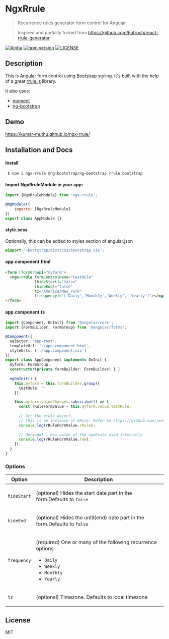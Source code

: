 # NgxRrule
> Recurrence rules generator form control for Angular

> Inspired and partially forked from https://github.com/Fafruch/react-rrule-generator

[![Alpha](https://img.shields.io/badge/status-alpha-yellow.svg)](Alpha)
[![npm version](https://badge.fury.io/js/ngx-rrule.svg)](https://badge.fury.io/js/ngx-rrule)
[![LICENSE](https://img.shields.io/npm/l/express.svg)](LICENSE)

## Description

This is [Angular](https://angular.io/) form control using [Bootstrap](https://github.com/twbs/bootstrap) styling. It's built with the help of a great [rrule.js](https://github.com/jakubroztocil/rrule) library.

It also uses:
* [moment](https://github.com/moment/moment)
* [ng-bootstrap](https://ng-bootstrap.github.io/#/components/datepicker/overview)

## Demo
https://kumar-muthu.github.io/ngx-rrule/

## Installation and Docs

#### Install
```
 $ npm i ngx-rrule @ng-bootstrap/ng-bootstrap rrule bootstrap
```

#### Import NgxRruleModule in your app:

```js
import {NgxRruleModule} from 'ngx-rrule';

@NgModule({
    imports: [NgxRruleModule]
})
export class AppModule {}
```

#### style.scss
Optionally, this can be added to styles section of angular.json
```css
@import '~bootstrap/dist/css/bootstrap.css';
```

#### app.component.html
```html
<form [formGroup]="myform">
  <ngx-rrule formControlName="testRule"
             [hideStart]="false"
             [hideEnd]="false"
             tz="America/New_York"
             [frequency]="['Daily','Monthly','Weekly', 'Yearly']"></ngx-rrule>
</form>
```

#### app.component.ts
```ts
import {Component, OnInit} from '@angular/core';
import {FormBuilder, FormGroup} from '@angular/forms';

@Component({
  selector: 'app-root',
  templateUrl: './app.component.html',
  styleUrls: ['./app.component.css']
})
export class AppComponent implements OnInit {
  myform: FormGroup;
  constructor(private formBuilder: FormBuilder) { }
  
  ngOnInit() {
    this.myform = this.formBuilder.group({
      testRule: ''
    });

    this.myform.valueChanges.subscribe(() => {
      const rRuleFormValue = this.myform.value.testRule;
      
      // Get the rrule object.
      // This is an instance of RRule. Refer to https://github.com/jakubroztocil/rrule on how to use it
      console.log(rRuleFormValue.rRule);
      
      // Optional - Raw value of the ngxRrule used internally
      console.log(rRuleFormValue.raw);
    });
  }
}

```

### Options

<table>
    <!-- why, markdown... -->
    <thead>
        <tr>
            <th>Option</th>
            <th>Description</th>
        </tr>
        <thead>
        <tbody>
            <tr>
                <td><code>hideStart</code></td>
                <td>
                    <p>(optional) Hides the start date part in the form.Defaults to <code>false</code></p>
                </td>
            </tr>
            <tr>
                <td><code>hideEnd</code></td>
                <td>
                    <p>(optional) Hides the until(end) date part in the form.Defaults to <code>false</code></p>
                </td>
            </tr>
            <tr>
                <td><code>frequency</code></td>
                <td>
                  <p>(required) One or many of the following recurrence options</p>
                  <ul>
                      <li><code>Daily</code></li>
                      <li><code>Weekly</code></li>
                      <li><code>Monthly</code></li>
                      <li><code>Yearly</code></li>
                  </ul>
                </td>
            </tr> 
            <tr>
                <td><code>tz</code></td>
                <td>
                    <p>(optional) Timezone. Defaults to local timezone</p>
                </td>
            </tr>
        </tbody>
</table>

## License 
MIT
